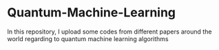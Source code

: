 # Quantum-Machine-Learning
In this repository, I upload some codes from different papers around the world regarding to quantum machine learning algorithms
